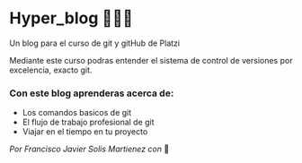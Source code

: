 # Hyper_blog 💚💛🧡
Un blog para el curso de git y gitHub de Platzi

Mediante este curso podras entender el sistema de control de versiones por excelencia, exacto git.

### Con este blog aprenderas acerca de:
- Los comandos basicos de git
- El flujo de trabajo profesional de git
- Viajar en el tiempo en tu proyecto

*Por Francisco Javier Solis Martienez con* 💛
